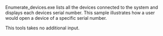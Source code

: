Enumerate_devices.exe lists all the devices connected to the system and displays each devices serial number. 
This sample illustrates how a user would open a device of a specific serial number.

This tools takes no additional input.